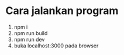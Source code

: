 # Cara jalankan program
1. npm i
2. npm run build
3. npm run dev
4. buka localhost:3000 pada browser